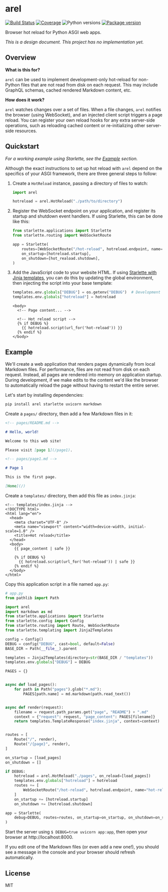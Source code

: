 # arel

[![Build Status](https://dev.azure.com/florimondmanca/public/_apis/build/status/florimondmanca.arel?branchName=master)](https://dev.azure.com/florimondmanca/public/_build/latest?definitionId=6&branchName=master)
[![Coverage](https://codecov.io/gh/florimondmanca/arel/branch/master/graph/badge.svg)](https://codecov.io/gh/florimondmanca/arel)
![Python versions](https://img.shields.io/pypi/pyversions/arel.svg)
[![Package version](https://badge.fury.io/py/arel.svg)](https://pypi.org/project/arel)

Browser hot reload for Python ASGI web apps.

_This is a design document. This project has no implementation yet._

## Overview

**What is this for?**

`arel` can be used to implement development-only hot-reload for non-Python files that are not read from disk on each request. This may include GraphQL schemas, cached rendered Markdown content, etc.

**How does it work?**

`arel` watches changes over a set of files. When a file changes, `arel` notifies the browser (using WebSocket), and an injected client script triggers a page reload. You can register your own reload hooks for any extra server-side operations, such as reloading cached content or re-initializing other server-side resources.

## Quickstart

_For a working example using Starlette, see the [Example](#example) section._

Although the exact instructions to set up hot reload with `arel` depend on the specifics of your ASGI framework, there are three general steps to follow:

1. Create a `HotReload` instance, passing a directory of files to watch:

   ```python
   import arel

   hotreload = arel.HotReload("./path/to/directory")
   ```

2. Register the WebSocket endpoint on your application, and register its startup and shutdown event handlers. If using Starlette, this can be done like this:

   ```python
   from starlette.applications import Starlette
   from starlette.routing import WebSocketRoute

   app = Starlette(
       routes=[WebSocketRoute("/hot-reload", hotreload.endpoint, name="hot-reload")],
       on_startup=[hotreload.startup],
       on_shutdown=[hot_reaload.shutdown],
   )
   ```

3. Add the JavaScript code to your website HTML. If using [Starlette with Jinja templates](https://www.starlette.io/templates/), you can do this by updating the global environment, then injecting the script into your base template:

   ```python
   templates.env.globals["DEBUG"] = os.getenv("DEBUG")  # Development flag.
   templates.env.globals["hotreload"] = hotreload
   ```

   ```jinja
   <body>
     <!-- Page content... -->

     <!-- Hot reload script -->
     {% if DEBUG %}
       {{ hotreload.script(url_for('hot-reload')) }}
     {% endif %}
   </body>
   ```

## Example

We'll create a web application that renders pages dynamically from local Markdown files. For performance, files are not read from disk on each request. Instead, all pages are rendered into memory on application startup. During development, if we make edits to the content we'd like the browser to automatically reload the page without having to restart the entire server.

Let's start by installing dependencies:

```bash
pip install arel starlette uvicorn markdown
```

Create a `pages/` directory, then add a few Markdown files in it:

```markdown
<!-- pages/README.md -->

# Hello, world!

Welcome to this web site!

Please visit [page 1](/page1).
```

```markdown
<!-- pages/page1.md -->

# Page 1

This is the first page.

[Home](/)
```

Create a `templates/` directory, then add this file as `index.jinja`:

```jinja
<!-- templates/index.jinja -->
<!DOCTYPE html>
<html lang="en">
  <head>
    <meta charset="UTF-8" />
    <meta name="viewport" content="width=device-width, initial-scale=1.0" />
    <title>Hot reload</title>
  </head>
  <body>
    {{ page_content | safe }}

    {% if DEBUG %}
      {{ hotreload.script(url_for('hot-reload')) | safe }}
    {% endif %}
  </body>
</html>
```

Copy this application script in a file named `app.py`:

```python
# app.py
from pathlib import Path

import arel
import markdown as md
from starlette.applications import Starlette
from starlette.config import Config
from starlette.routing import Route, WebSocketRoute
from starlette.templating import Jinja2Templates

config = Config()
DEBUG = config("DEBUG", cast=bool, default=False)
BASE_DIR = Path(__file__).parent

templates = Jinja2Templates(directory=str(BASE_DIR / "templates"))
templates.env.globals["DEBUG"] = DEBUG

PAGES = {}


async def load_pages():
    for path in Path("pages").glob("*.md"):
        PAGES[path.name] = md.markdown(path.read_text())


async def render(request):
    filename = request.path_params.get("page", "README") + ".md"
    context = {"request": request, "page_content": PAGES[filename]}
    return templates.TemplateResponse("index.jinja", context=context)


routes = [
    Route("/", render),
    Route("/{page}", render),
]

on_startup = [load_pages]
on_shutdown = []

if DEBUG:
    hotreload = arel.HotReload("./pages", on_reload=[load_pages])
    templates.env.globals["hotreload"] = hotreload
    routes += [
        WebSocketRoute("/hot-reload", hotreload.endpoint, name="hot-reload"),
    ]
    on_startup += [hotreload.startup]
    on_shutdown += [hotreload.shutdown]

app = Starlette(
    debug=DEBUG, routes=routes, on_startup=on_startup, on_shutdown=on_shutdown,
)
```

Start the server using `$ DEBUG=true uvicorn app:app`, then open your browser at http://localhost:8000.

If you edit one of the Markdown files (or even add a new one!), you should see a message in the console and your browser should refresh automatically.

## License

MIT
